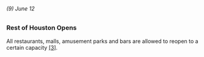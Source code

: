 ###### (9) June 12

### Rest of Houston Opens

All restaurants, malls, amusement parks and bars are allowed to reopen to a certain capacity [[3]](https://www.khou.com/article/news/health/coronavirus/timeline-what-led-up-to-pause-in-texas-reopening-plan-surge-in-covid-19-cases/285-598205d0-9b31-4b39-a3ec-a0c32bb7a14f). 